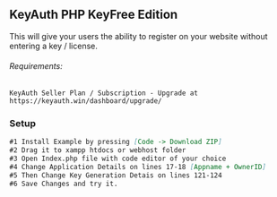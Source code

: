 ## KeyAuth PHP KeyFree Edition
This will give your users the ability to register on your website without entering a key / license.
###### Requirements: 
```
KeyAuth Seller Plan / Subscription - Upgrade at https://keyauth.win/dashboard/upgrade/
```

### Setup
```md
#1 Install Example by pressing [Code -> Download ZIP]
#2 Drag it to xampp htdocs or webhost folder
#3 Open Index.php file with code editor of your choice
#4 Change Application Details on lines 17-18 [Appname + OwnerID]
#5 Then Change Key Generation Detais on lines 121-124
#6 Save Changes and try it.
```
